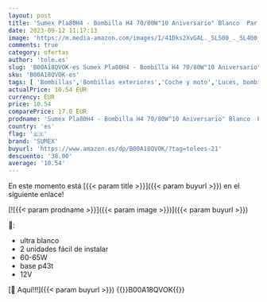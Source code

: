 ```yaml
---
layout: post
title: 'Sumex Pla80H4 - Bombilla H4 70/80W"10 Aniversario" Blanco  Par'
date: 2023-09-12 11:17:13
image: 'https://m.media-amazon.com/images/I/41Dks2XvGAL._SL500_._SL400_.jpg'
comments: true
category: ofertas
author: 'tole.es'
slug: 'B00A18QVOK-es Sumex Pla80H4 - Bombilla H4 70/80W"10 Aniversario" Blanco Par'
sku: 'B00A18QVOK-es'
tags: [ 'Bombillas','Bombillas exteriores','Coche y moto','Luces, bombillas e indicadores','Piezas para coche','Self Service','Special Features Stores','Tuning','sumex','🇪🇸', ]
actualPrice: 10.54 EUR
currency: EUR
price: 10.54
comparePrice: 17.0 EUR
prodname: 'Sumex Pla80H4 - Bombilla H4 70/80W"10 Aniversario" Blanco  Par'
country: 'es'
flag: '🇪🇸'
brand: 'SUMEX'
buyurl: 'https://www.amazon.es/dp/B00A18QVOK/?tag=tolees-21'
descuento: '38.00'
average: '10.54'
---
```


En este momento está [{{< param title >}}]({{< param buyurl >}}) en el siguiente enlace!

[![{{< param prodname >}}]({{< param image >}})]({{< param buyurl >}})

🔎:

- ultra blanco
- 2 unidades fácil de instalar
- 60-65W
- base p43t
- 12V

[🛒 Aquí!!!]({{< param buyurl >}})
{{<world>}}B00A18QVOK{{</world>}}

